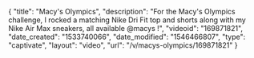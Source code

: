 {
    "title": "Macy's Olympics",
    "description": "For the Macy's Olympics challenge, I rocked a matching Nike Dri Fit top and shorts along with my Nike Air Max sneakers, all available @macys !",
    "videoid": "169871821",
    "date_created": "1533740066",
    "date_modified": "1546466807",
    "type": "captivate",
    "layout": "video",
    "url": "\/v\/macys-olympics\/169871821"
}